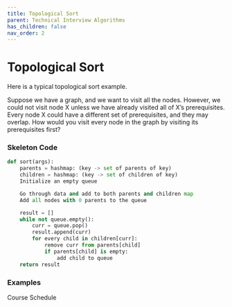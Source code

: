 ```yaml
---
title: Topological Sort
parent: Technical Interview Algorithms
has_children: false
nav_order: 2
---
```


# Topological Sort

Here is a typical topological sort example.


Suppose we have a graph, and we want to visit all the nodes. However, we could not visit node X unless we have already visited all of X’s prerequisites. Every node X could have a different set of prerequisites, and they may overlap. How would you visit every node in the graph by visiting its prerequisites first?

### Skeleton Code

```python
def sort(args):
	parents = hashmap: (key -> set of parents of key)
	children = hashmap: (key -> set of children of key)
	Initialize an empty queue

	Go through data and add to both parents and children map
	Add all nodes with 0 parents to the queue

	result = []
	while not queue.empty():
		curr = queue.pop()
		result.append(curr)
		for every child in children[curr]:
			remove curr from parents[child]
			if parents[child] is empty:
				add child to queue
	return result
```

### Examples

Course Schedule
